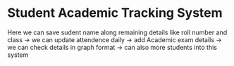 # Student Academic Tracking System


Here  we can save sudent name along remaining details like roll number and class 
-> we can update attendence daily 
-> add Academic exam details 
-> we can check details in graph format
-> can also more students into this system
